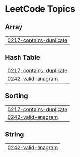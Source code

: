 <!---LeetCode Topics Start-->
# LeetCode Topics
## Array
|  |
| ------- |
| [0217-contains-duplicate](https://github.com/B-Bazinga/LeetCode/tree/master/0217-contains-duplicate) |
## Hash Table
|  |
| ------- |
| [0217-contains-duplicate](https://github.com/B-Bazinga/LeetCode/tree/master/0217-contains-duplicate) |
| [0242-valid-anagram](https://github.com/B-Bazinga/LeetCode/tree/master/0242-valid-anagram) |
## Sorting
|  |
| ------- |
| [0217-contains-duplicate](https://github.com/B-Bazinga/LeetCode/tree/master/0217-contains-duplicate) |
| [0242-valid-anagram](https://github.com/B-Bazinga/LeetCode/tree/master/0242-valid-anagram) |
## String
|  |
| ------- |
| [0242-valid-anagram](https://github.com/B-Bazinga/LeetCode/tree/master/0242-valid-anagram) |
<!---LeetCode Topics End-->
